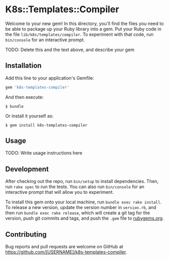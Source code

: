 # K8s::Templates::Compiler

Welcome to your new gem! In this directory, you'll find the files you need to be able to package up your Ruby library into a gem. Put your Ruby code in the file `lib/k8s/templates/compiler`. To experiment with that code, run `bin/console` for an interactive prompt.

TODO: Delete this and the text above, and describe your gem

## Installation

Add this line to your application's Gemfile:

```ruby
gem 'k8s-templates-compiler'
```

And then execute:

    $ bundle

Or install it yourself as:

    $ gem install k8s-templates-compiler

## Usage

TODO: Write usage instructions here

## Development

After checking out the repo, run `bin/setup` to install dependencies. Then, run `rake spec` to run the tests. You can also run `bin/console` for an interactive prompt that will allow you to experiment.

To install this gem onto your local machine, run `bundle exec rake install`. To release a new version, update the version number in `version.rb`, and then run `bundle exec rake release`, which will create a git tag for the version, push git commits and tags, and push the `.gem` file to [rubygems.org](https://rubygems.org).

## Contributing

Bug reports and pull requests are welcome on GitHub at https://github.com/[USERNAME]/k8s-templates-compiler.
